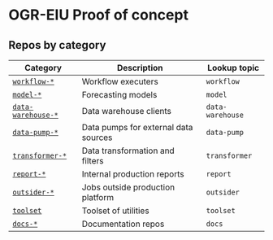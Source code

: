 
# OGR-EIU Proof of concept

## Repos by category

Category | Description | Lookup topic
---|---|---
[`workflow-*`](https://github.com/orgs/OGR-EIU/repositories?q=workflow) | Workflow executers | `workflow`
[`model-*`](https://github.com/orgs/OGR-EIU/repositories?q=model) | Forecasting models | `model`
[`data-warehouse-*`](https://github.com/orgs/OGR-EIU/repositories?q=data-warehouse) | Data warehouse clients | `data-warehouse`
[`data-pump-*`](https://github.com/orgs/OGR-EIU/repositories?q=data-pump) | Data pumps for external data sources | `data-pump`
[`transformer-*`](https://github.com/orgs/OGR-EIU/repositories?q=transformer) | Data transformation and filters | `transformer`
[`report-*`](https://github.com/orgs/OGR-EIU/repositories?q=report) | Internal production reports | `report`
[`outsider-*`](https://github.com/orgs/OGR-EIU/repositories?q=outsider) | Jobs outside production platform | `outsider`
[`toolset`](https://github.com/orgs/OGR-EIU/repositories?q=toolset) | Toolset of utilities | `toolset`
[`docs-*`](https://github.com/orgs/OGR-EIU/repositories?q=docs) | Documentation repos | `docs`


